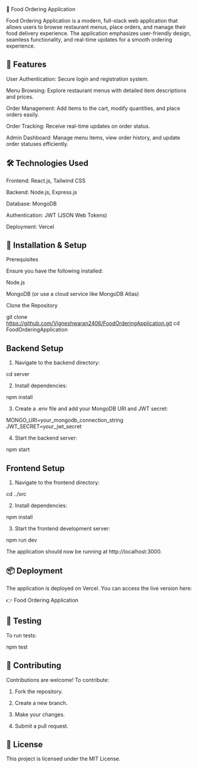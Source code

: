 🍔 Food Ordering Application 

Food Ordering Application is a modern, full-stack web application that allows users to browse restaurant menus, 
place orders, and manage their food delivery experience. The application emphasizes user-friendly design, 
seamless functionality, and real-time updates for a smooth ordering experience.

🚀 Features
--------------

User Authentication: Secure login and registration system.

Menu Browsing: Explore restaurant menus with detailed item descriptions and prices.

Order Management: Add items to the cart, modify quantities, and place orders easily.

Order Tracking: Receive real-time updates on order status.

Admin Dashboard: Manage menu items, view order history, and update order statuses efficiently.


🛠️ Technologies Used
-----------------------

Frontend: React.js, Tailwind CSS

Backend: Node.js, Express.js

Database: MongoDB

Authentication: JWT (JSON Web Tokens)

Deployment: Vercel

🔧 Installation & Setup
---------------------------

Prerequisites

Ensure you have the following installed:

Node.js

MongoDB (or use a cloud service like MongoDB Atlas)
 
Clone the Repository

git clone https://github.com/Vigneshwaran2406/FoodOrderingApplication.git
cd FoodOrderingApplication

Backend Setup
---------------

1. Navigate to the backend directory:

cd server

2. Install dependencies:

npm install

3. Create a .env file and add your MongoDB URI and JWT secret:

MONGO_URI=your_mongodb_connection_string
JWT_SECRET=your_jwt_secret

4. Start the backend server:

npm start

Frontend Setup
---------------

1. Navigate to the frontend directory:

cd ../src

2. Install dependencies:

npm install

3. Start the frontend development server:

npm run dev

The application should now be running at http://localhost:3000.

📦 Deployment
---------------

The application is deployed on Vercel. You can access the live version here:

👉 Food Ordering Application

🧪 Testing
-------------

To run tests:

npm test

🤝 Contributing
------------------

Contributions are welcome! To contribute:

1. Fork the repository.

2. Create a new branch.

3. Make your changes.

4. Submit a pull request.

📄 License
----------------

This project is licensed under the MIT License.
